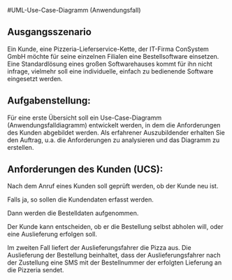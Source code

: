 #UML-Use-Case-Diagramm (Anwendungsfall)

## Ausgangsszenario
Ein Kunde, eine Pizzeria-Lieferservice-Kette, der IT-Firma ConSystem GmbH möchte für seine einzelnen Filialen eine Bestellsoftware einsetzen. Eine Standardlösung eines großen Softwarehauses kommt für ihn nicht infrage, vielmehr soll eine individuelle, einfach zu bedienende Software eingesetzt werden. 

## Aufgabenstellung: 
Für eine erste Übersicht soll ein Use-Case-Diagramm (Anwendungsfalldiagramm) entwickelt werden, in dem die Anforderungen des Kunden abgebildet werden. Als erfahrener Auszubildender erhalten Sie den Auftrag, u.a. die Anforderungen zu analysieren und das Diagramm zu erstellen. 

## Anforderungen des Kunden (UCS): 

Nach dem Anruf eines Kunden soll geprüft werden, ob der Kunde neu ist. 

Falls ja, so sollen die Kunden­daten erfasst werden.

Dann werden die Bestelldaten aufgenommen. 

Der Kunde kann entscheiden, ob er die Bestellung selbst abholen will, oder eine Auslieferung erfolgen soll. 

Im zweiten Fall liefert der Aus­lieferungsfahrer die Pizza aus. 
Die Auslieferung der Bestellung beinhaltet, dass der Auslieferungsfahrer nach der Zustellung 
eine SMS mit der Bestellnummer der erfolgten Lieferung an die Pizzeria sendet. 
